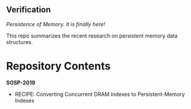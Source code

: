 ## Verification

*Persistence of Memory. It is finally here!*

This repo summarizes the recent research on persistent memory data structures.

# Repository Contents

**SOSP-2019**

  - RECIPE: Converting Concurrent DRAM Indexes to Persistent-Memory Indexes 
